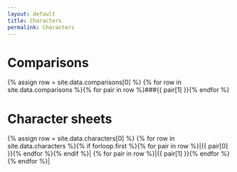 ```yaml
---
layout: default
title: Characters
permalink: Characters
---
```


# Comparisons

{% assign row = site.data.comparisons[0] %}
{% for row in site.data.comparisons %}{% for pair in row %}###{{ pair[1] }}{% endfor %}

# Character sheets

{% assign row = site.data.characters[0] %}
{% for row in site.data.characters %}{% if forloop.first %}{% for pair in row %}|{{ pair[0] }}{% endfor %}{% endif %}|
{% for pair in row %}|{{ pair[1] }}{% endfor %}{% endfor %}|
